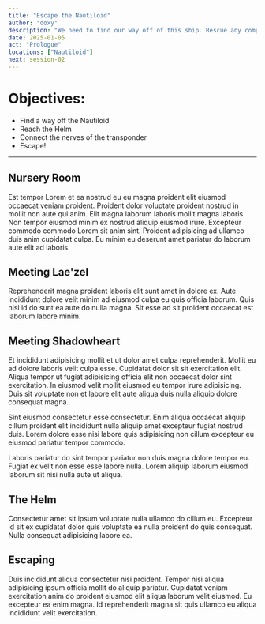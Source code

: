 ```yaml
---
title: "Escape the Nautiloid"
author: "doxy"
description: "We need to find our way off of this ship. Rescue any companions you can find."
date: 2025-01-05
act: "Prologue"
locations: ["Nautiloid"]
next: session-02
---
```


# Objectives:

- Find a way off the Nautiloid
- Reach the Helm
- Connect the nerves of the transponder
- Escape!

---

## Nursery Room

Est tempor Lorem et ea nostrud eu eu magna proident elit eiusmod occaecat veniam proident. Proident dolor voluptate proident nostrud in mollit non aute qui anim. Elit magna laborum laboris mollit magna laboris. Non tempor eiusmod minim ex nostrud aliquip eiusmod irure. Excepteur commodo commodo Lorem sit anim sint. Proident adipisicing ad ullamco duis anim cupidatat culpa. Eu minim eu deserunt amet pariatur do laborum aute elit ad laboris.

## Meeting Lae'zel

Reprehenderit magna proident laboris elit sunt amet in dolore ex. Aute incididunt dolore velit minim ad eiusmod culpa eu quis officia laborum. Quis nisi id do sunt ea aute do nulla magna. Sit esse ad sit proident occaecat est laborum labore minim.

## Meeting Shadowheart

Et incididunt adipisicing mollit et ut dolor amet culpa reprehenderit. Mollit eu ad dolore laboris velit culpa esse. Cupidatat dolor sit sit exercitation elit. Aliqua tempor ut fugiat adipisicing officia elit non occaecat dolor sint exercitation. In eiusmod velit mollit eiusmod eu tempor irure adipisicing. Duis sit voluptate non et labore elit aute aliqua duis nulla aliquip dolore consequat magna.

Sint eiusmod consectetur esse consectetur. Enim aliqua occaecat aliquip cillum proident elit incididunt nulla aliquip amet excepteur fugiat nostrud duis. Lorem dolore esse nisi labore quis adipisicing non cillum excepteur eu eiusmod pariatur tempor commodo.

Laboris pariatur do sint tempor pariatur non duis magna dolore tempor eu. Fugiat ex velit non esse esse labore nulla. Lorem aliquip laborum eiusmod laborum sit nisi nulla aute ut aliqua.

## The Helm

Consectetur amet sit ipsum voluptate nulla ullamco do cillum eu. Excepteur id sit ex cupidatat dolor quis voluptate ea nulla proident do quis consequat. Nulla consequat adipisicing labore ea.

## Escaping

Duis incididunt aliqua consectetur nisi proident. Tempor nisi aliqua adipisicing ipsum officia mollit do aliquip pariatur. Cupidatat veniam exercitation anim do proident eiusmod elit aliqua laborum velit eiusmod. Eu excepteur ea enim magna. Id reprehenderit magna sit quis ullamco eu aliqua incididunt velit exercitation.
